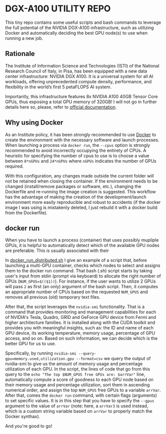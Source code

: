 # DGX-A100 UTILITY REPO
This tiny repo contains some useful scripts and bash commands to leverage the full potential of the NVIDIA DGX-A100 infrastructure, such as utilizing Docker and automatically deciding the best GPU node(s) to use when running a new job.

## Rationale
The Institute of Information Science and Technologies (ISTI) of the National Research Council of Italy, in Pisa, has been equipped with a new data center infrastructure: NVIDIA DGX A100. It is a universal system for all AI workloads, offering unprecedented compute density, performance, and flexibility in the world’s first 5 petaFLOPS AI system.

Importantly, this infrastructure features 8x NVIDIA A100 40GB Tensor Core GPUs, thus exposing a total GPU memory of 320GB! I will not go in further details here so, please, refer to [official documentation](https://resources.nvidia.com/en-us-dgx-systems/nvidia-dgx-a100-system-40gb-datasheet-web-us).

## Why using Docker

As an Institute policy, it has been strongly recommended to use [Docker](https://www.docker.com/) to create the environment with the necessary software and launch processes.
When launching a process via `docker run`, the `--cpus` option is strongly recommended to avoid incorrectly occupying the entirety of CPUs. A heuristic for specifying the number of cpus to use is to choose a value between `8*nGPUs` and `24*nGPUs` where `nGPUs` indicates the number of GPUs required.

With this configuration, any changes made outside the current folder will not be retained when closing the container. If the environment needs to be changed (install/remove packages or software, etc.), changing the Dockerfile and re-running the image creation is suggested. This workflow has the advantage of making the creation of the development/launch environment more easily reproducible and robust to accidents (if the docker image I was using is mistakenly deleted, I just rebuild it with a docker build from the Dockerfile).

## docker run

When you have to launch a process (container) that uses possibly mupliple GPUs, it is helpful to automatically detect which of the available GPU nodes are preferable. This is usually associated with their 

In [docker_run_distributed.sh](https://github.com/gianlucarloni/dgx-a100_utils/blob/3de9854563b738161e782f88ab4cae4c14952044/docker_run_distributed.sh) I give an example of a script that, before launching a multi-GPU container, checks which nodes to select and assigns them to the docker run command. That bash (.sh) script starts by taking user's input from stdin (prompt via keyboard) to allocate the right number of GPUs (`NUM_GPUS=$(($1))`). For instance, if the user wants to utilize 2 GPUs will pass `2` as first (an only) argument of the bash script. Then, it computes an appropriate number of CPUs based on the requested `NUM_GPUS` and removes all previous (old) temporary text files.

After that, the script leverages the `nvidia-smi` functionality. That is a command that provides monitoring and management capabilities for each of NVIDIA's Tesla, Quadro, GRID and GeForce GPU device from Fermi and higher architecture families. It is installed along with the CUDA toolkit and provides you with meaningful insights, such as: the ID and name of each GPU device, its working temperature, memory usage, percentage of GPU access, and so on. Based on such information, we can decide which is the better GPU for us to use.

Specifically, by running `nvidia-smi --query-gpu=memory.used,utilization.gpu --format=csv` we query the output of nvidia-smi to give us the amount of memory usage and percentage utilization of each GPU. In the script, the lines of code that go from this query to the `echo "The top $NUM_GPUS free GPUs are: $arrVar"` line, automatically compute a score of goodness to each GPU node based on their memory usage and percentage utilization, sort them in ascending numerical order, and assign the top `NUM_GPUS` free GPUs to a variable `arrVar`. After that, comes the `docker run` command, with certain flags (arguments) to set specific values. It is in this step that you have to specify the `--gpus` argument to the value of `arrVar` (note: here, a `arrVar3` is used instead, which is a custom string variable based on `arrVar` to properly match the Docker synthax).

And you're good to go!
